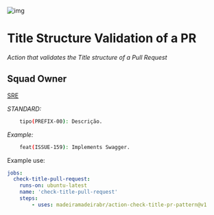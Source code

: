 ![img](https://github.com/madeiramadeirabr/action-check-title-pr-pattern/blob/production/img/Validate%20the%20Title%20Structure%20of%20a%20Pull%20Request.svg)

# Title Structure Validation of a PR
_Action that validates the Title structure of a Pull Request_

## Squad Owner
[SRE](https://github.com/orgs/madeiramadeirabr/teams/squad-sre-architecture-carpentry 'SRE')


*STANDARD:*
```bash
    tipo(PREFIX-00): Descrição.
```



_*Example:*_
```bash
    feat(ISSUE-159): Implements Swagger.
```


Example use:
```yml
jobs:
  check-title-pull-request:
    runs-on: ubuntu-latest
    name: 'check-title-pull-request'
    steps:      
        - uses: madeiramadeirabr/action-check-title-pr-pattern@v1
```